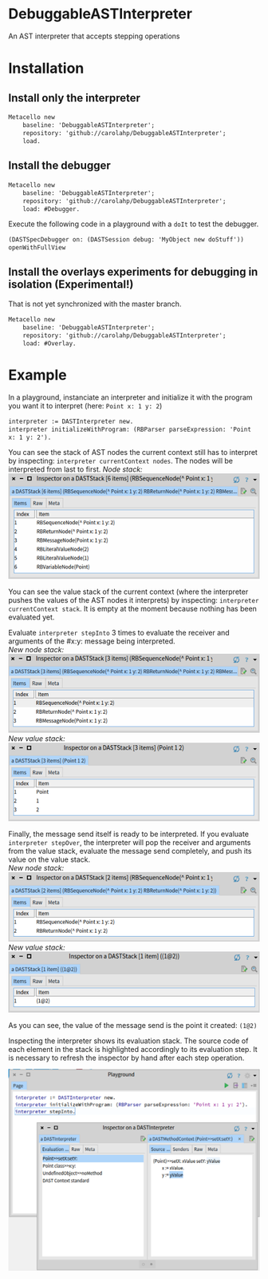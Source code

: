 # DebuggableASTInterpreter
An AST interpreter that accepts stepping operations

# Installation
## Install only the interpreter
```Smalltalk
Metacello new
    baseline: 'DebuggableASTInterpreter';
    repository: 'github://carolahp/DebuggableASTInterpreter';
    load.
```

## Install the debugger

```Smalltalk
Metacello new
    baseline: 'DebuggableASTInterpreter';
    repository: 'github://carolahp/DebuggableASTInterpreter';
    load: #Debugger.
```

Execute the following code in a playground with a `doIt` to test the debugger.

```Smalltalk
(DASTSpecDebugger on: (DASTSession debug: 'MyObject new doStuff')) openWithFullView 
```


## Install the overlays experiments for debugging in isolation (Experimental!)
That is not yet synchronized with the master branch.
```Smalltalk
Metacello new
    baseline: 'DebuggableASTInterpreter';
    repository: 'github://carolahp/DebuggableASTInterpreter';
    load: #Overlay.
```

# Example
In a playground, instanciate an interpreter and initialize it with the program you want it to interpret (here: `Point x: 1 y: 2`)
```Smalltalk
interpreter := DASTInterpreter new.
interpreter initializeWithProgram: (RBParser parseExpression: 'Point x: 1 y: 2').
```


You can see the stack of AST nodes the current context still has to interpret by inspecting: `interpreter currentContext nodes`. The nodes will be interpreted from last to first.
*Node stack:*  
![Node stack](./Pictures/DASTExample1.png)


You can see the value stack of the current context (where the interpreter pushes the values of the AST nodes it interprets) by inspecting: `interpreter currentContext stack`. It is empty at the moment because nothing has been evaluated yet.


Evaluate `interpreter stepInto` 3 times to evaluate the receiver and arguments of the #x:y: message being interpreted.  
*New node stack:*  
![Node stack](./Pictures/DASTExample2.png)  
*New value stack:*  
![Value stack](./Pictures/DASTExample3.png)  


Finally, the message send itself is ready to be interpreted. If you evaluate `interpreter stepOver`, the interpreter will pop the receiver and arguments from the value stack, evaluate the message send completely, and push its value on the value stack.  
*New node stack:*  
![Node stack](./Pictures/DASTExample4.png)  
*New value stack:*  
![Value stack](./Pictures/DASTExample5.png)  

As you can see, the value of the message send is the point it created: `(1@2)`

Inspecting the interpreter shows its evaluation stack. The source code of each element in the stack is highlighted accordingly to its evaluation step. It is necessary to refresh the inspector by hand after each step operation.

![Node stack](./Pictures/DASTExample6.png) 
